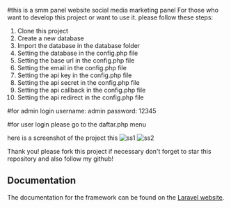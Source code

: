 #this is a smm panel website
social media marketing panel
For those who want to develop this project or want to use it.
please follow these steps:

1. Clone this project
2. Create a new database
3. Import the database in the database folder
4. Setting the database in the config.php file
5. Setting the base url in the config.php file
6. Setting the email in the config.php file
7. Setting the api key in the config.php file
8. Setting the api secret in the config.php file
9. Setting the api callback in the config.php file
10. Setting the api redirect in the config.php file

#for admin login
username: admin
password: 12345

#for user login
please go to the daftar.php menu

here is a screenshot of the project this
![ss1](https://user-images.githubusercontent.com/77620549/211453132-c64f018c-8765-4025-a4f8-097319a22eac.png)
![ss2](https://user-images.githubusercontent.com/77620549/211453137-ebe113c9-537f-4152-be9d-2334308c7cd5.png)

Thank you!
please fork this project if necessary
don't forget to star this repository and also follow my github!

## Documentation

The documentation for the framework can be found on the [Laravel website](http://laravel.com/docs).
